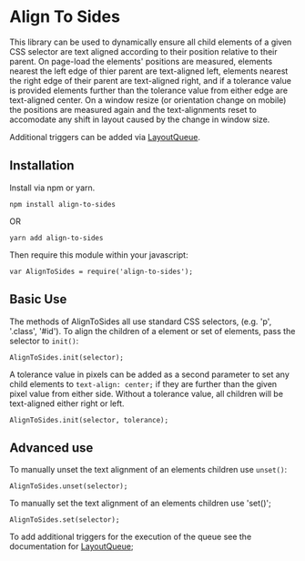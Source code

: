 # Align To Sides

This library can be used to dynamically ensure all child elements of a given CSS selector are text aligned according to their position relative to their parent. On page-load the elements' positions are measured, elements nearest the left edge of thier parent are text-aligned left, elements nearest the right edge of their parent are text-aligned right, and if a tolerance value is provided elements further than the tolerance value from either edge are text-aligned center. On a window resize (or orientation change on mobile) the positions are measured again and the text-alignments reset to accomodate any shift in layout caused by the change in window size.

Additional triggers can be added via [LayoutQueue](https://github.com/davejtoews/layout-queue).

##  Installation

Install via npm or yarn.

    npm install align-to-sides

OR

	yarn add align-to-sides

Then require this module within your javascript:

    var AlignToSides = require('align-to-sides');

## Basic Use

The methods of AlignToSides all use standard CSS selectors, (e.g. 'p', '.class', '#id'). To align the children of a element or set of elements, pass the selector to `init()`:

    AlignToSides.init(selector);

A tolerance value in pixels can be added as a second parameter to set any child elements to `text-align: center;` if they are further than the given pixel value from either side. Without a tolerance value, all children will be text-aligned either right or left.

    AlignToSides.init(selector, tolerance);

## Advanced use

To manually unset the text alignment of an elements children use `unset()`:

	AlignToSides.unset(selector);

To manually set the text alignment of an elements children use 'set()';

    AlignToSides.set(selector);

To add additional triggers for the execution of the queue see the documentation for [LayoutQueue](https://github.com/davejtoews/layout-queue);